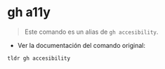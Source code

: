 # gh a11y

> Este comando es un alias de `gh accesibility`.

- Ver la documentación del comando original:

`tldr gh accesibility`
